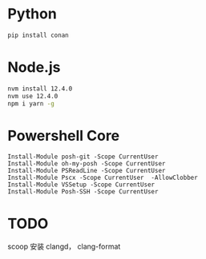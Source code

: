 # Python 

```sh
pip install conan
```

# Node.js

```sh
nvm install 12.4.0
nvm use 12.4.0
npm i yarn -g
```

# Powershell Core

```
Install-Module posh-git -Scope CurrentUser
Install-Module oh-my-posh -Scope CurrentUser
Install-Module PSReadLine -Scope CurrentUser
Install-Module Pscx -Scope CurrentUser  -AllowClobber
Install-Module VSSetup -Scope CurrentUser
Install-Module Posh-SSH -Scope CurrentUser
```

# TODO
scoop 安装 clangd， clang-format
